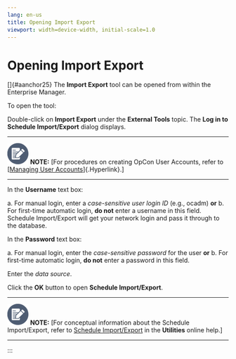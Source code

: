 ```yaml
---
lang: en-us
title: Opening Import Export
viewport: width=device-width, initial-scale=1.0
---
```


# Opening Import Export

[]{#aanchor25} The **Import Export** tool can be opened from within the Enterprise Manager.

To open the tool:

Double-click on **Import Export** under the **External Tools** topic.
The **Log in to Schedule Import/Export** dialog displays.

  -------------------------------------------------------------------------------------------------------------------------------- -------------------------------------------------------------------------------------------------------------------------------------------------------------------------------------
  ![White pencil/paper icon on gray circular background](../../../Resources/Images/note-icon(48x48).png "Note icon")   **NOTE:** [For procedures on creating OpCon User Accounts, refer to [[Managing User Accounts](Managing-User-Accounts.md)]{.Hyperlink}.]
  -------------------------------------------------------------------------------------------------------------------------------- -------------------------------------------------------------------------------------------------------------------------------------------------------------------------------------

In the **Username** text box:

a.  For manual login, enter a *case-sensitive user login ID* (e.g.,
    ocadm) **or**
b.  For first-time automatic login, **do not** enter a username in this
    field. Schedule Import/Export will get your network login and pass
    it through to the database.

In the **Password** text box:

a.  For manual login, enter the *case-sensitive password* for the user
    **or**
b.  For first-time automatic login, **do not** enter a password in this
    field.

Enter the *data source*.

Click the **OK** button to open **Schedule Import/Export**.

  -------------------------------------------------------------------------------------------------------------------------------- ---------------------------------------------------------------------------------------------------------------------------------------------------------------------------------------------------------------------------------------------
  ![White pencil/paper icon on gray circular background](../../../Resources/Images/note-icon(48x48).png "Note icon")   **NOTE:** [For conceptual information about the Schedule Import/Export, refer to [Schedule Import/Export](../../Utilities/Graphical-Utilities/Schedule-Import_Export.md) in the **Utilities** online help.]
  -------------------------------------------------------------------------------------------------------------------------------- ---------------------------------------------------------------------------------------------------------------------------------------------------------------------------------------------------------------------------------------------
:::

 

